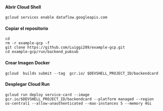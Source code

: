 #### Abrir Cloud Shell

```
gcloud services enable dataflow.googleapis.com
```


#### Copiar el repositorio 
```
cd
rm -r example-gcp -f
git clone https://github.com/Luiggi289/example-gcp.git  
cd example-gcp/run/backend_pubsub
```

#### Crear Imagen Docker
```
gcloud  builds submit --tag  gcr.io/ $DEVSHELL_PROJECT_ID/backendcard 
```

#### Desplegar Cloud Run
```
gcloud run deploy service-card --image gcr.io/$DEVSHELL_PROJECT_ID/backendcard --platform managed --region us-central1 --allow-unauthenticated --max-instances 5 --memory 4Gi 
```


